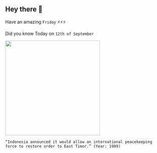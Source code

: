 ## Hey there 👋
Have an amazing `Friday` ⚡⚡⚡

Did you know Today on `12th of September`
 
 [<img src="https://blue.kumparan.com/image/upload/fl_progressive,fl_lossy,c_fill,q_auto:best,w_640/v1495119923/rr3zfdd5xlzjzjwowu8j.jpg" width="300" />](https://reliefweb.int/report/indonesia/report-security-council-mission-jakarta-and-dili-8-12-sep-1999) 
 ```
“Indonesia announced it would allow an international peacekeeping force to restore order to East Timor.” (Year: 1999)
```
